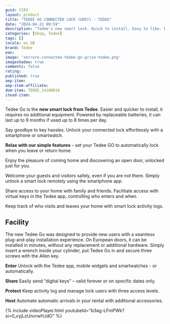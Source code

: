 ```yaml
---
guid: 2193
layout: product 
title: "TEDEE GO CONNECTED LOCK (GREY) - TEDEE"
date: "2024-04-22 09:59"
description: "Tedee's new smart lock. Quick to install. Easy to like. Black model."
categories: [Shop, Tedee]
tags: []
locale: en_GB
brand: Tedee
ean: 
image: 'serrure-connectee-tedee-go-grise-tedee.png'
imageshadow: true
comments: false
rating:  
published: true
aep-item: 
aep-item-affiliate: 
dom-item: TEDEE_14100010
itead-item: 
---
```


Tedee Go is the **new smart lock from Tedee**. Easier and quicker to install, it requires no additional equipment. Powered by replaceable batteries, it can last up to 9 months if used up to 8 times per day.

Say goodbye to key hassles. Unlock your connected lock effortlessly with a smartphone or smartwatch.

**Relax with our simple features** – set your Tedee GO to automatically lock when you leave or return home.

Enjoy the pleasure of coming home and discovering an open door, unlocked just for you.

Welcome your guests and visitors safely, even if you are not there. Simply unlock a smart lock remotely using the smartphone app.

Share access to your home with family and friends. Facilitate access with virtual keys in the Tedee app, controlling who enters and when.

Keep track of who visits and leaves your home with smart lock activity logs.

## Facility

The new Tedee Go was designed to provide new users with a seamless plug-and-play installation experience. On European doors, it can be installed in minutes, without any replacement or additional hardware. Simply insert a wrench inside your cylinder, put Tedee Go in and secure three screws with the Allen key.

**Enter**
Unlock with the Tedee app, mobile widgets and smartwatches - or automatically.

**Share**
Easily send “digital keys” – valid forever or on specific dates only.

**Protect**
Keep activity log and manage lock users with three access levels.

**Host**
Automate automatic arrivals in your rental with additional accessories.

{% include videoPlayer.html youtubeId="b3ag-LFmPWk?si=0_vyjLzUnvrwHJdO" %}


